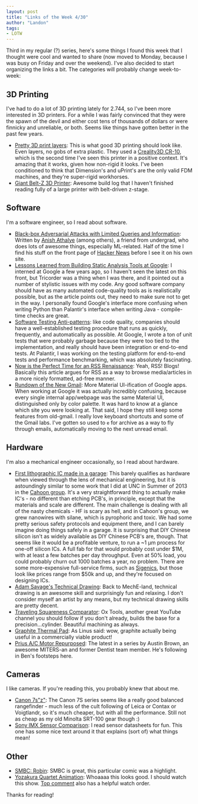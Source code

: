 ```yaml
---
layout: post
title: "Links of the Week 4/30"
author: "Landon"
tags:
- LOTW
---
```


Third in my regular (?) series, here's some things I found this week that I thought were cool and wanted to share (now moved to Monday, because I was busy on Friday and over the weekend). I've also decided to start organizing the links a bit. The categories will probably change week-to-week:

## 3D Printing
I've had to do a lot of 3D printing lately for 2.744, so I've been more interested in 3D printers. For a while I was fairly convinced that they were the spawn of the devil and either cost tens of thousands of dollars or were finnicky and unreliable, or both. Seems like things have gotten better in the past few years.
- [Pretty 3D print layers](https://www.reddit.com/r/3Dprinting/comments/8fvi46/check_out_this_beautiful_layering/?st=jgmaqvna&sh=9720c9ad): This is what good 3D printing should look like. Even layers, no gobs of extra plastic. They used a [Creality3D CR-10](https://us.gearbest.com/3d-printers-3d-printer-kits/pp_441281.html), which is the second time I've seen this printer in a positive context. It's amazing that it works, given how non-rigid it looks. I've been conditioned to think that Dimension's and uPrint's are the only valid FDM machines, and they're super-rigid workhorses.
- [Giant Belt-Z 3D Printer](https://drmrehorst.blogspot.com/search/label/UMMD): Awesome build log that I haven't finished reading fully of a large printer with belt-driven z-stage.

## Software
I'm a software engineer, so I read about software.
- [Black-box Adversarial Attacks with Limited Queries and Information](https://www.labsix.org/limited-information-adversarial-examples/): Written by [Anish Athalye](https://www.anishathalye.com/) (among others), a friend from undergrad, who does lots of awesome things, especially ML-related. Half of the time I find his stuff on the front page of [Hacker News](https://news.ycombinator.com/) before I see it on his own site.
- [Lessons Learned from Building Static Analysis Tools at Google](https://cacm.acm.org/magazines/2018/4/226371-lessons-from-building-static-analysis-tools-at-google/fulltext): I interned at Google a few years ago, so I haven't seen the latest on this front, but Tricorder was a thing when I was there, and it pointed out a number of stylistic issues with my code. Any good software company should have as many automated code-quality tools as is realistically possible, but as the article points out, they need to make sure not to get in the way. I personally found Google's interface more confusing when writing Python than Palantir's interface when writing Java - compile-time checks are great.
- [Software Testing Anti-patterns](http://blog.codepipes.com/testing/software-testing-antipatterns.html): like code quality, companies should have a well-established testing procedure that runs as quickly, frequently, and automatically as possible. At Google, I wrote a ton of unit tests that were probably garbage because they were too tied to the implementation, and really should have been integration or end-to-end tests. At Palantir, I was working on the testing platform for end-to-end tests and performance benchmarking, which was absolutely fascinating.
- [Now is the Perfect Time for an RSS Renaissance](https://neflabs.com/blog/rss-renaissance/): Yeah, RSS! Blogs! Basically this article argues for RSS as a way to browse media/articles in a more nicely formatted, ad-free manner.
- [Rundown of the New Gmail](https://blog.google/products/gmail/stay-composed-heres-quick-rundown-new-gmail/): More Material UI-ification of Google apps. When working at Google it was actually incredibly confusing, because every single internal app/webpage was the same Material UI, distinguished only by color palette. It was hard to know at a glance which site you were looking at. That said, I hope they still keep some features from old-gmail. I really love keyboard shortcuts and some of the Gmail labs. I've gotten so used to `e` for archive as a way to fly through emails, automatically moving to the next unread email.

## Hardware
I'm also a mechanical engineer occasionally, so I read about hardware.
- [First lithographic IC made in a garage](http://sam.zeloof.xyz/first-ic/#): This barely qualifies as hardware when viewed through the lens of mechanical engineering, but it is astoundingly similar to some work that I did at UNC in Summer of 2013 in the [Cahoon group](http://cahoon.chem.unc.edu/). It's a very straightforward thing to actually make IC's - no different than etching PCB's, in principle, except that the materials and scale are different. The main challenge is dealing with all of the nasty chemicals - HF is scary as hell, and in Cahoon's group, we grew nanowires with silane, which is pyrophoric and toxic. We had some pretty serious safety protocols and equipment there, and I can barely imagine doing things safely in a garage. It is surprising that DIY Chinese silicon isn't as widely available as DIY Chinese PCB's are, though. That seems like it would be a profitable venture, to run a ~1 µm process for one-off silicon ICs. A full fab for that would probably cost under $1M, with at least a few batches per day throughput. Even at 50% load, you could probably churn out 1000 batches a year, no problem. There are some more-expensive full-service firms, such as [Sigenics](http://www.sigenics.com/), but those look like prices range from $50k and up, and they're focused on designing ICs.
- [Adam Savage's Technical Drawing](https://www.facebook.com/therealadamsavage/posts/1923586000987907): Back to MechE-land, technical drawing is an awesome skill and surprisingly fun and relaxing. I don't consider myself an artist by any means, but my technical drawing skills are pretty decent.
- [Traveling Squareness Comparator](https://www.youtube.com/watch?v=tEigxoH9gdk): Ox Tools, another great YouTube channel you should follow if you don't already, builds the base for a precision...cylinder. Beautiful machining as always.
- [Graphite Thermal Pad](https://www.youtube.com/watch?v=YpphKzmDiJM): As Linus said: wow, graphite actually being useful in a commercially viable product!
- [Prius A/C Motor Repurposed](http://www.austin-b.com/prius-a-c-bike-part-5-new-housing-machining/): The latest in a series by Austin Brown, an awesome MITERS-an and former Dentist team member. He's following in Ben's footsteps here.

## Cameras
I like cameras. If you're reading this, you probably knew that about me.
- [Canon 7s"z"](https://www.japancamerahunter.com/2018/04/camera-geekery-canon-7sz/): The Canon 7S series seems like a really good balanced rangefinder - much less of the cult following of Leica or Contax or Voigtlandr, so it's much cheaper, but with all the performance. Still not as cheap as my old Minolta SRT-100 gear though :)
- [Sony IMX Sensor Comparison](https://www.baslerweb.com/fp-1517194919/media/en/downloads/documents/white_papers/BAS1711_White_Paper_IMX-Comparison.pdf): I read sensor datasheets for fun. This one has some nice text around it that explains (sort of) what things mean!

## Other
- [SMBC: Robin](https://www.smbc-comics.com/comic/robins): SMBC is great, this particular comic was a highlight.
- [Yozakura Quartet Animation](https://www.reddit.com/r/anime/comments/8fw1qw/clip_sakuga_from_episode_2_of_yozakura_quartet/?st=jgmanpsa&sh=4b3d8fca): Whoaaaa this looks good. I should watch this show. [Top comment](https://www.reddit.com/r/anime/comments/8fw1qw/clip_sakuga_from_episode_2_of_yozakura_quartet/dy6yt0n/?st=jgmdz8eo&sh=177d9e7b) also has a helpful watch order.

Thanks for reading!